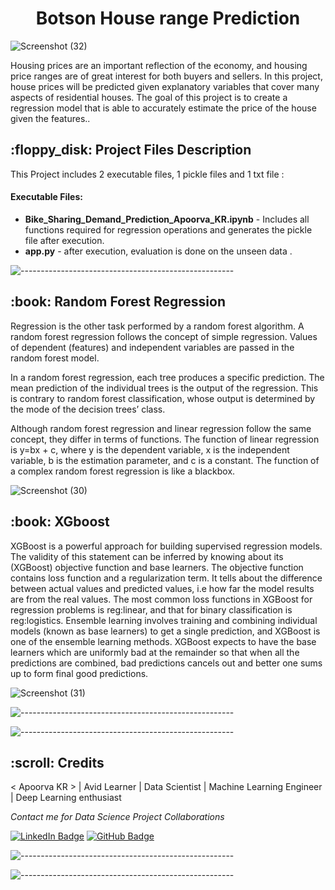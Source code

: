 
</p>
<h1 align="center"> Botson House range  Prediction </h1>


![Screenshot (32)](https://user-images.githubusercontent.com/102009481/177841865-7d86b86b-2849-4240-92c5-26ee85b8715b.png)




<p>Housing prices are an important reflection of the economy, and housing price ranges are of great interest for both buyers and sellers. In this project, house prices will be predicted given explanatory variables that cover many aspects of residential houses. The goal of this project is to create a regression model that is able to accurately estimate the price of the house given the features..</p>

<h2> :floppy_disk: Project Files Description</h2>


<p>This Project includes 2 executable files, 1 pickle files and 1 txt file :</p>
<h4>Executable Files:</h4>
<ul>
  
  <li><b>Bike_Sharing_Demand_Prediction_Apoorva_KR.ipynb</b> - Includes all functions required for regression operations  and generates the pickle file after execution.</li>
  <li><b>app.py</b> -  after execution, evaluation is done on the unseen data .</li>
    
</ul>

![-----------------------------------------------------](https://raw.githubusercontent.com/andreasbm/readme/master/assets/lines/rainbow.png)

<h2> :book: Random Forest Regression </h2>

<p> Regression is the other task performed by a random forest algorithm. A random forest regression follows the concept of simple regression. Values of dependent (features) and independent variables are passed in the random forest model.

In a random forest regression, each tree produces a specific prediction. The mean prediction of the individual trees is the output of the regression. This is contrary to random forest classification, whose output is determined by the mode of the decision trees’ class.

Although random forest regression and linear regression follow the same concept, they differ in terms of functions. The function of linear regression is y=bx + c, where y is the dependent variable, x is the independent variable, b is the estimation parameter, and c is a constant. The function of a complex random forest regression is like a blackbox.
   
  ![Screenshot (30)](https://user-images.githubusercontent.com/102009481/177840433-ff993854-46d5-4a0f-bc39-941a6e05d1cc.png)


<h2> :book: XGboost </h2>

<p> XGBoost is a powerful approach for building supervised regression models. The validity of this statement can be inferred by knowing about its (XGBoost) objective function and base learners. The objective function contains loss function and a regularization term. It tells about the difference between actual values and predicted values, i.e how far the model results are from the real values. The most common loss functions in XGBoost for regression problems is reg:linear, and that for binary classification is reg:logistics. Ensemble learning involves training and combining individual models (known as base learners) to get a single prediction, and XGBoost is one of the ensemble learning methods. XGBoost expects to have the base learners which are uniformly bad at the remainder so that when all the predictions are combined, bad predictions cancels out and better one sums up to form final good predictions.


![Screenshot (31)](https://user-images.githubusercontent.com/102009481/177841156-6e6d4692-ef27-40b3-afd6-f84c60442ba2.png)




![-----------------------------------------------------](https://raw.githubusercontent.com/andreasbm/readme/master/assets/lines/rainbow.png)








 

![-----------------------------------------------------](https://raw.githubusercontent.com/andreasbm/readme/master/assets/lines/rainbow.png)

<!-- CREDITS -->
<h2 id="credits"> :scroll: Credits</h2>

< Apoorva KR > | Avid Learner | Data Scientist | Machine Learning Engineer | Deep Learning enthusiast

<p> <i> Contact me for Data Science Project Collaborations</i></p>


[![LinkedIn Badge](https://img.shields.io/badge/LinkedIn-0077B5?style=for-the-badge&logo=linkedin&logoColor=white)](https://www.linkedin.com/in/apoorva-r-gowda/)
[![GitHub Badge](https://img.shields.io/badge/GitHub-100000?style=for-the-badge&logo=github&logoColor=white)](https://github.com/apoorvaKR12695)



![-----------------------------------------------------](https://raw.githubusercontent.com/andreasbm/readme/master/assets/lines/rainbow.png)


![-----------------------------------------------------](https://raw.githubusercontent.com/andreasbm/readme/master/assets/lines/rainbow.png)



